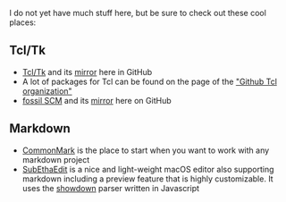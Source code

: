 I do not yet have much stuff here, but be sure to check out these cool places:

## Tcl/Tk
- [Tcl/Tk](https://www.tcl-lang.org) and its [mirror](https://github.com/tcltk/tcl) here in GitHub
- A lot of packages for Tcl can be found on the page of the ["Github Tcl organization"](https://github.com/tcltk)
- [fossil SCM](https://fossil-scm.org) and its [mirror](https://github.com/drhsqlite/fossil-mirror) here on GitHub

## Markdown
- [CommonMark](https://github.com/commonmark) is the place to start when you want to work with any markdown project
- [SubEthaEdit](https://github.com/subethaedit) is a nice and light-weight macOS editor also supporting markdown including a preview feature that is highly customizable. It uses the [showdown](https://github.com/showdownjs/showdown) parser written in Javascript

